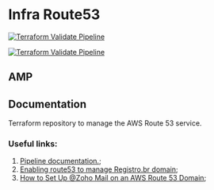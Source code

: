 # Infra Route53

[![Terraform Validate Pipeline](https://github.com/paulosobral/digital-product-bootcamp-ec2-iac/actions/workflows/validate-terraform.yml/badge.svg)](https://github.com/paulosobral/amp-01-infra-route53/actions/wokflows/validate-terraform.yml)

[![Terraform Validate Pipeline](https://github.com/paulosobral/digital-product-bootcamp-ec2-iac/actions/workflows/apply-destroy-terraform.yml/badge.svg)](https://github.com/paulosobral/amp-01-infra-route53/actions/wokflows/apply-destroy-terraform.yml)

## AMP

## Documentation

Terraform repository to manage the AWS Route 53 service.

### Useful links:

1. [Pipeline documentation.](https://github.com/paulosobral/amp-02-infra-reusable/blob/main/README.md);
2. [Enabling route53 to manage Registro.br domain](https://medium.com/@sergioafonsojr/como-configurar-um-dom%C3%ADnio-com-br-no-registro-br-e-route-53-c971d97af63c);
3. [How to Set Up @Zoho Mail on an AWS Route 53 Domain](https://www.youtube.com/watch?v=Y2bfzH4iBvg);